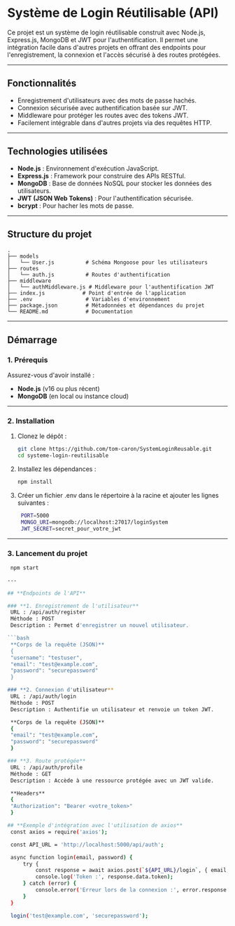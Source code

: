 # Système de Login Réutilisable (API)

Ce projet est un système de login réutilisable construit avec Node.js, Express.js, MongoDB et JWT pour l'authentification. Il permet une intégration facile dans d'autres projets en offrant des endpoints pour l'enregistrement, la connexion et l'accès sécurisé à des routes protégées.

---

## **Fonctionnalités**
- Enregistrement d'utilisateurs avec des mots de passe hachés.
- Connexion sécurisée avec authentification basée sur JWT.
- Middleware pour protéger les routes avec des tokens JWT.
- Facilement intégrable dans d'autres projets via des requêtes HTTP.

---

## **Technologies utilisées**
- **Node.js** : Environnement d'exécution JavaScript.
- **Express.js** : Framework pour construire des APIs RESTful.
- **MongoDB** : Base de données NoSQL pour stocker les données des utilisateurs.
- **JWT (JSON Web Tokens)** : Pour l'authentification sécurisée.
- **bcrypt** : Pour hacher les mots de passe.

---

## **Structure du projet**
   ```
   .
   ├── models
   │   └── User.js          # Schéma Mongoose pour les utilisateurs
   ├── routes
   │   └── auth.js          # Routes d'authentification
   ├── middleware
   │   └── authMiddleware.js # Middleware pour l'authentification JWT
   ├── index.js            # Point d'entrée de l'application
   ├── .env                 # Variables d'environnement
   ├── package.json         # Métadonnées et dépendances du projet
   └── README.md            # Documentation
   ```
---

## **Démarrage**

### **1. Prérequis**
Assurez-vous d'avoir installé :
- **Node.js** (v16 ou plus récent)
- **MongoDB** (en local ou instance cloud)

---

### **2. Installation**
1. Clonez le dépôt :
   ```bash
   git clone https://github.com/tom-caron/SystemLoginReusable.git
   cd systeme-login-reutilisable

2. Installez les dépendances :
    ```bash
    npm install

3. Créer un fichier .env dans le répertoire à la racine et ajouter les lignes suivantes :
   ```bash
    PORT=5000
    MONGO_URI=mongodb://localhost:27017/loginSystem
    JWT_SECRET=secret_pour_votre_jwt

---

### **3. Lancement du projet**
   ```bash
    npm start

---

## **Endpoints de l'API**

### **1. Enregistrement de l'utilisateur**
    URL : /api/auth/register
    Méthode : POST
    Description : Permet d'enregistrer un nouvel utilisateur.

   ```bash
    **Corps de la requête (JSON)**
    {
    "username": "testuser",
    "email": "test@example.com",
    "password": "securepassword"
    }

### **2. Connexion d'utilisateur**
    URL : /api/auth/login
    Méthode : POST
    Description : Authentifie un utilisateur et renvoie un token JWT.

    **Corps de la requête (JSON)**
    {
    "email": "test@example.com",
    "password": "securepassword"
    }

### **3. Route protégée**
    URL : /api/auth/profile
    Méthode : GET
    Description : Accède à une ressource protégée avec un JWT valide.

    **Headers**
    {
    "Authorization": "Bearer <votre_token>"
    }

## **Exemple d'intégration avec l'utilisation de axios**
    const axios = require('axios');

    const API_URL = 'http://localhost:5000/api/auth';

    async function login(email, password) {
        try {
            const response = await axios.post(`${API_URL}/login`, { email, password });
            console.log('Token :', response.data.token);
        } catch (error) {
            console.error('Erreur lors de la connexion :', error.response.data);
        }
    }

    login('test@example.com', 'securepassword');
